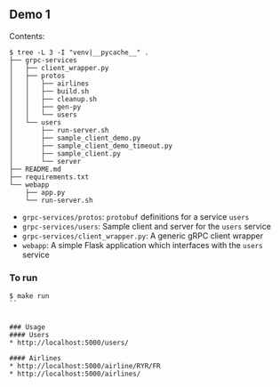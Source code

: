 ## Demo 1

Contents:

```
$ tree -L 3 -I "venv|__pycache__" .
├── grpc-services
│   ├── client_wrapper.py
│   ├── protos
│   │   ├── airlines
│   │   ├── build.sh
│   │   ├── cleanup.sh
│   │   ├── gen-py
│   │   └── users
│   └── users
│       ├── run-server.sh
│       ├── sample_client_demo.py
│       ├── sample_client_demo_timeout.py
│       ├── sample_client.py
│       └── server
├── README.md
├── requirements.txt
└── webapp
    ├── app.py
    └── run-server.sh
```

- `grpc-services/protos`: `protobuf` definitions for a service `users`
- `grpc-services/users`: Sample client and server for the `users` service
- `grpc-services/client_wrapper.py`: A generic gRPC client wrapper
- `webapp`: A simple Flask application which interfaces with the `users` service


### To run
```
$ make run
``


### Usage
#### Users
* http://localhost:5000/users/

#### Airlines
* http://localhost:5000/airline/RYR/FR
* http://localhost:5000/airlines/